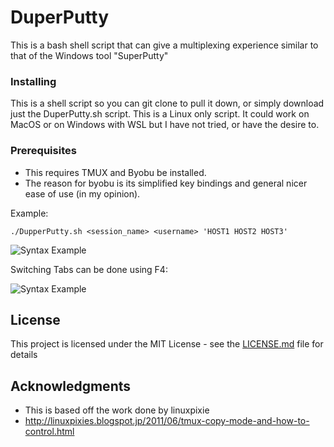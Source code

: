 # DuperPutty
This is a bash shell script that can give a multiplexing experience similar to that of the Windows tool "SuperPutty"

### Installing
This is a shell script so you can git clone to pull it down, or simply download just the DuperPutty.sh script.  This is a Linux only script.  It could work on MacOS or on Windows with WSL but I have not tried, or have the desire to.

### Prerequisites
- This requires TMUX and Byobu be installed.
- The reason for byobu is its simplified key bindings and general nicer ease of use (in my opinion).

Example:
```
./DupperPutty.sh <session_name> <username> 'HOST1 HOST2 HOST3'
```
![Syntax Example](https://github.com/amaturehr/DuperPutty/blob/master/.gifs/gif1.gif)

Switching Tabs can be done using F4:

![Syntax Example](https://github.com/amaturehr/DuperPutty/blob/master/.gifs/gif2.gif)


## License
This project is licensed under the MIT License - see the [LICENSE.md](LICENSE.md) file for details

## Acknowledgments
* This is based off the work done by linuxpixie
* http://linuxpixies.blogspot.jp/2011/06/tmux-copy-mode-and-how-to-control.html
